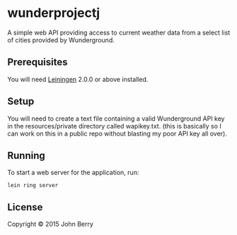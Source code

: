 # wunderprojectj

A simple web API providing access to current weather data from a select list of cities provided by Wunderground.

## Prerequisites

You will need [Leiningen][] 2.0.0 or above installed.

[leiningen]: https://github.com/technomancy/leiningen

## Setup

You will need to create a text file containing a valid Wunderground API key in the resources/private directory called wapikey.txt. (this is basically so I can work on this in a public repo without blasting my poor API key all over).

## Running

To start a web server for the application, run:

    lein ring server

## License

Copyright © 2015 John Berry
